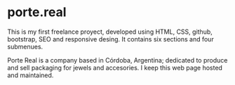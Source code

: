 # porte.real

This is my first freelance proyect, developed using HTML, CSS, github, bootstrap, SEO and responsive desing.
It contains six sections and four submenues.

Porte Real is a company based in Córdoba, Argentina; dedicated to produce and sell packaging for jewels and accesories.
I keep this web page hosted and maintained.
